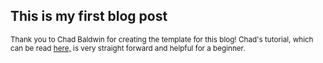 ## This is my first blog post

<small>Thank you to Chad Baldwin for creating the template for this blog! Chad's tutorial, which can be read [here,](https://chadbaldwin.net/2021/03/14/how-to-build-a-sql-blog.html) is very straight forward and helpful for a beginner.</small>
